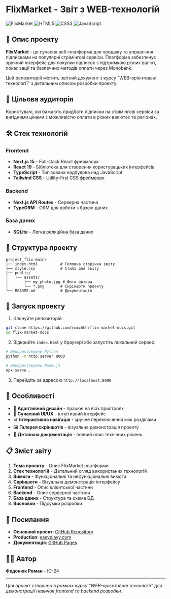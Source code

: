 # FlixMarket - Звіт з WEB-технологій

![FlixMarket](https://img.shields.io/badge/Project-FlixMarket-blue)
![HTML5](https://img.shields.io/badge/HTML5-E34F26?style=flat&logo=html5&logoColor=white)
![CSS3](https://img.shields.io/badge/CSS3-1572B6?style=flat&logo=css3&logoColor=white)
![JavaScript](https://img.shields.io/badge/JavaScript-F7DF1E?style=flat&logo=javascript&logoColor=black)

## 📖 Опис проекту

**FlixMarket** - це сучасна веб-платформа для продажу та управління підписками на популярні стрімінгові сервіси. Платформа забезпечує зручний інтерфейс для покупки підписок з підтримкою різних валют, локалізації та безпечних методів оплати через Monobank.

Цей репозиторій містить звітний документ з курсу "WEB-орієнтовані технології" з детальним описом розробки проекту.

## 🎯 Цільова аудиторія

Користувачі, які бажають придбати підписки на стрімінгові сервіси за вигідними цінами з можливістю оплати в різних валютах та регіонах.

## 🛠 Стек технологій

### Frontend
- **Next.js 15** - Full-stack React фреймворк
- **React 19** - Бібліотека для створення користувацьких інтерфейсів
- **TypeScript** - Типізована надбудова над JavaScript
- **Tailwind CSS** - Utility-first CSS фреймворк

### Backend
- **Next.js API Routes** - Серверна частина
- **TypeORM** - ORM для роботи з базою даних

### База даних
- **SQLite** - Легка реляційна база даних

## 📁 Структура проекту

```
project_flix-main/
├── index.html          # Головна сторінка звіту
├── style.css           # Стилі для звіту
├── public/
│   └── assets/
│       ├── my_photo.jpg # Фото автора
│       └── *.png       # Скріншоти проекту
└── README.md           # Документація
```

## 🚀 Запуск проекту

1. Клонуйте репозиторій:
```bash
git clone https://github.com/romchhh/flix-market-docs.git
cd flix-market-docs
```

2. Відкрийте `index.html` у браузері або запустіть локальний сервер:
```bash
# Використовуючи Python
python -m http.server 8000

# Використовуючи Node.js
npx serve .
```

3. Перейдіть за адресою `http://localhost:8000`

## 📱 Особливості

- 📱 **Адаптивний дизайн** - працює на всіх пристроях
- 🎨 **Сучасний UI/UX** - інтуїтивний інтерфейс
- 📊 **Інтерактивна навігація** - зручне переключення між розділами
- 🖼 **Галерея скріншотів** - візуальна демонстрація проекту
- 📝 **Детальна документація** - повний опис технічних рішень

## 📋 Зміст звіту

1. **Тема проєкту** - Опис FlixMarket платформи
2. **Стек технологій** - Детальний огляд використаних технологій
3. **Вимоги** - Функціональні та нефункціональні вимоги
4. **Скріншоти** - Візуальна демонстрація інтерфейсу
5. **Frontend** - Опис клієнтської частини
6. **Backend** - Опис серверної частини
7. **База даних** - Структура та схема БД
8. **Висновки** - Підсумки розробки

## 🔗 Посилання

- **Основний проект**: [GitHub Repository](https://github.com/romchhh/flix_market)
- **Production**: [easyplayy.com](https://easyplayy.com/ua)
- **Документація**: [GitHub Pages](https://romchhh.github.io/flix-market-docs/)

## 👨‍💻 Автор

**Федонюк Роман** - ІО-24

---

*Цей проект створено в рамках курсу "WEB-орієнтовані технології" для демонстрації навичок frontend та backend розробки.* 